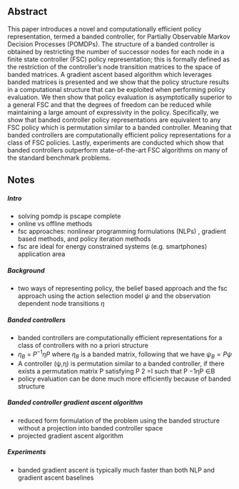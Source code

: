 ## Abstract
This paper introduces a novel and computationally efficient policy representation, termed a banded controller, for Partially Observable Markov Decision Processes (POMDPs). The structure of a banded controller is obtained by restricting the number of successor nodes for each node in a finite state controller (FSC) policy representation; this is formally defined as the restriction of the controller’s node transition matrices to the space of banded matrices. A gradient ascent based algorithm which leverages banded matrices is presented and we show that the policy structure results in a computational structure that can be exploited when performing policy evaluation. We then show that policy evaluation is asymptotically superior to a general FSC and that the degrees of freedom can be reduced while maintaining a large amount of expressivity in the policy. Specifically, we show that banded controller policy representations are equivalent to any FSC policy which is permutation similar to a banded controller. Meaning that banded controllers are computationally efficient policy representations for a class of FSC policies. Lastly, experiments are conducted which show that banded controllers outperform state-of-the-art FSC algorithms on many of the standard benchmark problems.

## Notes
##### Intro
* solving pomdp is pscape complete
* online vs offline methods
* fsc approaches: nonlinear programming formulations (NLPs) , gradient based methods, and policy iteration methods
* fsc are ideal for energy constrained systems (e.g. smartphones) application area

##### Background
* two ways of representing policy, the belief based approach and the fsc approach using the action selection model $\psi$ and the observation dependent node transitions $\eta$

##### Banded controllers
* banded controllers are computationally efficient representations for a class of controllers with no a priori structure
* $\eta_B$  = $P^{-1}  \eta  P$  where $\eta_B$ is a banded matrix, following that we have $\psi_B = P \psi$ 
* A controller (ψ,η) is permutation similar to a banded controller, if there exists a permutation matrix P satisfying P 2 =I such that P −1ηP ∈B
* policy evaluation can be done much more efficiently because of banded structure

##### Banded controller gradient ascent algorithm
* reduced form formulation of the problem using the banded structure without a projection into banded controller space
* projected gradient ascent algorithm

##### Experiments
* banded gradient ascent is typically much faster than both NLP and gradient ascent baselines


 